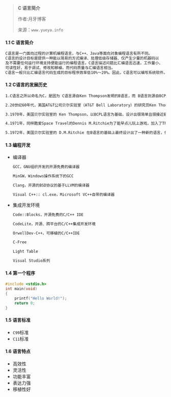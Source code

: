 > **C 语言简介**
>
> 作者:月牙博客
>
> 来源：`www.yueya.info`



#### 1.1 C 语言简介

```markdown
C语言是一门面向过程的计算机编程语言，与C++、Java等面向对象编程语言有所不同。
C语言的设计目标是提供一种能以简易的方式编译、处理低级存储器、仅产生少量的机器码以
及不需要任何运行环境支持便能运行的编程语言。C语言描述问题比汇编语言迅速，工作量小、
可读性好，易于调试、修改和移植，而代码质量与汇编语言相当。
C语言一般只比汇编语言代码生成的目标程序效率低10%～20%。因此，C语言可以编写系统软件。
```

#### 1.2 C语言的发展历史

```markdown
1.C语言之所以命名为C，是因为 C语言源自Ken Thompson发明的B语言，而 B语言则源自BCPL语言。

2.20世纪60年代，美国AT&T公司贝尔实验室（AT&T Bell Laboratory）的研究员Ken Thompson闲来无事，手痒难耐，想玩一个他自己编的，模拟在太阳系航行的电子游戏——Space Travel。他背着老板，找到了台空闲的机器——PDP-7。但这台机器没有操作系统，而游戏必须使用操作系统的一些功能，于是他着手为PDP-7开发操作系统。后来，这个操作系统被命名为——UNIX。

3.1970年，美国贝尔实验室的 Ken Thompson，以BCPL语言为基础，设计出很简单且很接近硬件的B语言（取BCPL的首字母）。并且他用B语言写了第一个UNIX操作系统。

4.1971年，同样酷爱Space Travel的Dennis M.Ritchie为了能早点儿玩上游戏，加入了Thompson的开发项目，合作开发UNIX。他的主要工作是改造B语言，使其更成熟。

5.1972年，美国贝尔实验室的 D.M.Ritchie 在B语言的基础上最终设计出了一种新的语言，他取了BCPL的第二个字母作为这种语言的名字，这就是C语言。
```



#### 1.3 编程开发

* 编译器

  ```markdown
  GCC，GNU组织开发的开源免费的编译器
  
  MinGW，Windows操作系统下的GCC
  
  Clang，开源的BSD协议的基于LLVM的编译器
  
  Visual C++:: cl.exe，Microsoft VC++自带的编译器
  ```

* 集成开发环境

  ```markdown
  Code::Blocks，开源免费的C/C++ IDE
  
  CodeLite，开源、跨平台的C/C++集成开发环境
  
  OrwellDev-C++，可移植的C/C++IDE
  
  C-Free
  
  Light Table
  
  Visual Studio系列
  ```

  

#### 1.4 第一个程序

```c
#include <stdio.h>
int main(void)
{
    printf("Hello World!");
    return 0;
}
```



#### 1.5 语言标准

* `C99`标准
* `C11`标准

#### 1.6 语言特点

* 高效性
* 灵活性
* 功能丰富
* 表达力强
* 移植性好

